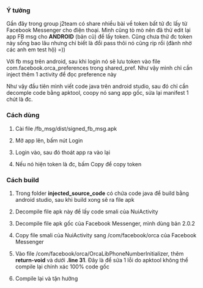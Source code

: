 
### Ý tưởng

Gần đây trong group j2team có share nhiều bài về token bất tử đc lấy từ Facebook Messenger cho điện thoại. Mình cũng tò mò nên đã thử edit lại app FB msg cho **ANDROID** (bản cũ) để lấy token. Cũng chưa thử đc token này sống bao lâu nhưng chỉ biết là đổi pass thôi nó cũng rip rồi (đành nhờ các anh em test hộ) =))

Với fb msg trên android, sau khi login nó sẽ lưu token vào file com.facebook.orca_preferences trong shared_pref. Như vậy mình chỉ cần inject thêm 1 activity để đọc preference này

Như vậy đầu tiên mình viết code java trên android studio, sau đó chỉ cần decomple code bằng apktool, coopy nó sang app gốc, sửa lại manifest 1 chút là đc.

### Cách dùng

1. Cài file /fb_msg/dist/signed_fb_msg.apk

2. Mở app lên, bấm nút Login

3. Login vào, sau đó thoát app ra vào lại

4. Nếu nó hiện token là đc, bấm Copy để copy token

### Cách build

1. Trong folder **injected_source_code** có chứa code java để build bằng android studio, sau khi build xong sẽ ra file apk

2. Decompile file apk này để lấy code smali của NuiActivity

3. Decompile file apk gốc của Facebook Messenger, mình dùng bản 2.0.2

4. Copy file smali của NuiActivity sang /com/facebook/orca của Facebook Messenger

5. Vào file /com/facebook/orca/OrcaLibPhoneNumberInitializer, thêm **return-void** và dưới **.line 31**. Đây là để sửa 1 lỗi do apktool không thể compile lại chính xác 100% code gốc

6. Compile lại và tận hưởng
